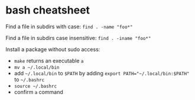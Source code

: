 # bash cheatsheet 

Find a file in subdirs with case: `find . -name "foo*"`  

Find a file in subdirs case insensitive: `find . -iname "foo*"`

Install a package without sudo access: 
- `make` returns an executable `a`
- `mv a ~/.local/bin`
- add `~/.local/bin` to `$PATH` by adding `export PATH="~/.local/bin:$PATH"` to `~/.bashrc`
- `source ~/.bashrc`
- confirm `a` command



  
